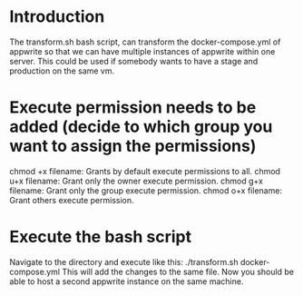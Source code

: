 # Introduction
The transform.sh bash script, can transform the docker-compose.yml of appwrite so that we can have multiple instances of appwrite within one server. This could be used if somebody wants to have a stage and production on the same vm.

# Execute permission needs to be added (decide to which group you want to assign the permissions)
chmod +x filename: Grants by default execute permissions to all.
chmod u+x filename: Grant only the owner execute permission.
chmod g+x filename: Grant only the group execute permission.
chmod o+x filename: Grant others execute permission.

# Execute the bash script
Navigate to the directory and execute like this: ./transform.sh docker-compose.yml
This will add the changes to the same file. Now you should be able to host a second appwrite instance on the same machine.


